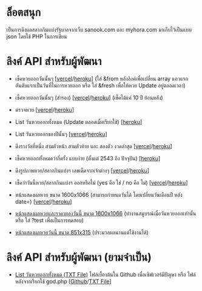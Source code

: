 # ล็อตสนุก
เป็นการดึงผลสลากกินแบ่งรัฐบาลจากเว็บ sanook.com และ myhora.com มาเก็บไว้เป็นแบบ json โดยใช้ PHP ในการเขียน

# ลิงค์ API สำหรับผู้พัฒนา
* เช็คหวยออกวันนั้นๆ [[vercel](https://lottsanook.vercel.app/api/?date=01102563)/[heroku](https://lottsanook.herokuapp.com/?date=01102563)] (ใส่ &from หลังลิงค์เพื่อเปลี่ยน array แถวแรกอันดับแรกเป็นวันที่ในการหวยออก หรือ ใส่ &fresh เพื่อให้หวย Update อยู่ตลอดเวลา)

* เช็คหวยออกวันนั้นๆ (สำรอง) [[vercel](https://lottsanook.vercel.app/api/index2.php?date=01102563)/[heroku](https://lottsanook.herokuapp.com/index2.php?date=01102563)] (เช็คได้แค่ 10 ปี ย้อนหลัง)

* ตรวจหวย [[vercel](https://lottsanook.vercel.app/api/checklottery.php?by=01032564&search=835573)/[heroku](https://lottsanook.herokuapp.com/checklottery.php?by=01032564&search=835573)]

* List วันหวยออกทั้งหมด (Update ตลอดเมื่อเรียกใช้) [[heroku](https://lottsanook.herokuapp.com/god.php)]

* List วันหวยออกของปีนั้นๆ [[vercel](https://lottsanook.vercel.app/api/gdpy.php?year=2555)/[heroku](https://lottsanook.herokuapp.com/gdpy.php?year=2555)]

* ดึงรางวัลที่หนึ่ง สามตัวหน้า สามตัวท้าย และ สองตัว งวดล่าสุด [[vercel](https://lottsanook.vercel.app/api/lastlot.php)/[heroku](http://lottsanook.herokuapp.com/lastlot/)]

* เช็คหวยออกทั้งหมดว่ากี่ครั้ง แบบง่าย (ตั้งแต่ 2543 ถึง ปัจจุปัน) [[heroku](https://lottsanook.herokuapp.com/finddol.php?search=81)]

* ดึงรูปภาพหวย/สลากกินแบ่งฯ เลขเด็ดจากเจ้าต่างๆ [[vercel](https://lottsanook.vercel.app/api/getchit.php)/[heroku](https://lottsanook.herokuapp.com/getchit.php)]

* เช็คว่าวันนี้หวย/สลากกินแบ่งฯ ออกหรือไม่ (yes คือ ใช่ / no คือ ไม่) [[vercel](https://lottsanook.vercel.app/api/reto.php)/[heroku](https://lottsanook.herokuapp.com/reto.php)]

* หน้าแสดงผลหวย ขนาด 1600x1066 (สามารถกำหนดวันได้ โดยเปลี่ยนวันเดือนปี หลัง date=) [[vercel](https://lottsanook.vercel.app/api/viewlot.php)/[heroku](http://lottsanook.herokuapp.com/viewlot.php?date=01022563)]

* [หน้าแสดงผลหวยและราคาทองวันนี้ ขนาด 1600x1066](https://lottsanook.herokuapp.com/viewlot_gold.php) (ทำงานสมูบรณ์เมื่อวันหวยออกเท่านั้น หรือ ใส่ ?test เพื่อเป็นการทดสอบ)

* [หน้าแสดงผลหวยวันนี้ ขนาด 851x315](https://lottsanook.herokuapp.com/viewlo.php) (ประมวลผลนานแต่ใช้งานได้)

# ลิงค์ API สำหรับผู้พัฒนา (ยามจำเป็น)

* [List วันหวยออกทั้งหมด (TXT File)]() ไฟล์เบื้องต้นใน Github เมื่อเซิฟเวอร์มีปัญหา หรือ ไฟล์หลังจากเรียกใช้ god.php [[Github](https://raw.githubusercontent.com/Quad-B/lottsanook/main/cache/test.txt)/[TXT File](https://lottsanook.herokuapp.com/cache/test.txt)]
